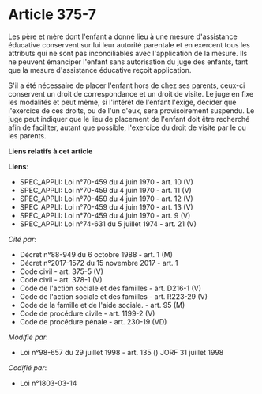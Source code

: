 # Article 375-7

Les père et mère dont l'enfant a donné lieu à une mesure d'assistance éducative conservent sur lui leur autorité parentale et
en exercent tous les attributs qui ne sont pas inconciliables avec l'application de la mesure. Ils ne peuvent émanciper
l'enfant sans autorisation du juge des enfants, tant que la mesure d'assistance éducative reçoit application.

S'il a été nécessaire de placer l'enfant hors de chez ses parents, ceux-ci conservent un droit de correspondance et un droit
de visite. Le juge en fixe les modalités et peut même, si l'intérêt de l'enfant l'exige, décider que l'exercice de ces
droits, ou de l'un d'eux, sera provisoirement suspendu. Le juge peut indiquer que le lieu de placement de l'enfant doit être
recherché afin de faciliter, autant que possible, l'exercice du droit de visite par le ou les parents.

**Liens relatifs à cet article**

**Liens**:

  - SPEC_APPLI: Loi n°70-459 du 4 juin 1970 - art. 10 (V)
  - SPEC_APPLI: Loi n°70-459 du 4 juin 1970 - art. 11 (V)
  - SPEC_APPLI: Loi n°70-459 du 4 juin 1970 - art. 12 (V)
  - SPEC_APPLI: Loi n°70-459 du 4 juin 1970 - art. 13 (V)
  - SPEC_APPLI: Loi n°70-459 du 4 juin 1970 - art. 9 (V)
  - SPEC_APPLI: Loi n°74-631 du 5 juillet 1974 - art. 21 (V)

_Cité par_:

  - Décret n°88-949 du 6 octobre 1988 - art. 1 (M)
  - Décret n°2017-1572 du 15 novembre 2017 - art. 1
  - Code civil - art. 375-5 (V)
  - Code civil - art. 378-1 (V)
  - Code de l'action sociale et des familles - art. D216-1 (V)
  - Code de l'action sociale et des familles - art. R223-29 (V)
  - Code de la famille et de l'aide sociale. - art. 95 (M)
  - Code de procédure civile - art. 1199-2 (V)
  - Code de procédure pénale - art. 230-19 (VD)

_Modifié par_:

  - Loi n°98-657 du 29 juillet 1998 - art. 135 () JORF 31 juillet 1998

_Codifié par_:

  - Loi n°1803-03-14
